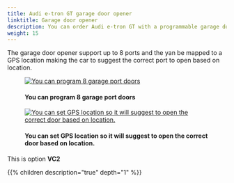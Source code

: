 ```yaml
---
title: Audi e-tron GT garage door opener
linktitle: Garage door opener
description: You can order Audi e-tron GT with a programmable garage door opener. 
weight: 15
---
```

<!-- markdownlint-disable MD033 -->
The garage door opener support up to 8 ports and the yan be mapped to a GPS location making the car to suggest the correct port to open based on location.

<figure>
    <a href="https://media.electrichasgoneaudi.net/multimedia/models/e-tron/technology/garagedooropener/opener2.jpg">
        <img src="https://media.electrichasgoneaudi.net/multimedia/models/e-tron/technology/garagedooropener/opener2s.jpg"
        alt="You can program 8 garage port doors" title="You can program 8 garage port doors">
    </a>
    <figcaption><h4>You can program 8 garage port doors</h4></figcaption>
</figure>

<figure>
    <a href="https://media.electrichasgoneaudi.net/multimedia/models/e-tron/technology/garagedooropener/opener1.jpg">
        <img src="https://media.electrichasgoneaudi.net/multimedia/models/e-tron/technology/garagedooropener/opener1s.jpg"
        alt="You can set GPS location so it will suggest to open the correct door based on location." title="You can set GPS location so it will suggest to open the correct door based on location.">
    </a>
    <figcaption><h4>You can set GPS location so it will suggest to open the correct door based on location.</h4></figcaption>
</figure>

This is option **VC2**

{{% children description="true" depth="1" %}}

